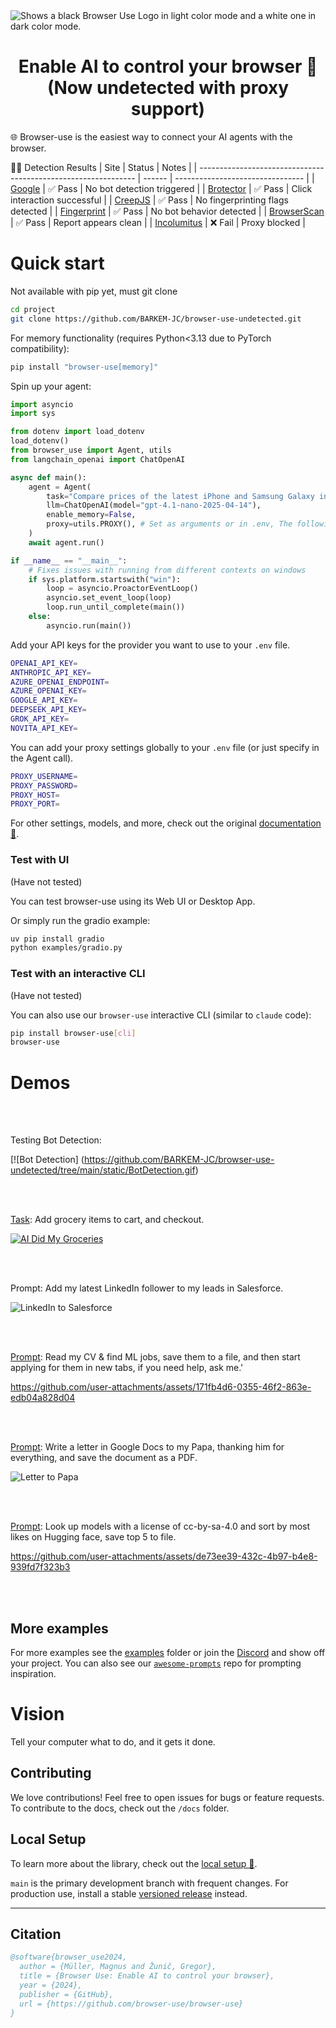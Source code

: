 <picture>
  <source media="(prefers-color-scheme: dark)" srcset="./static/browser-use-dark.png">
  <source media="(prefers-color-scheme: light)" srcset="./static/browser-use.png">
  <img alt="Shows a black Browser Use Logo in light color mode and a white one in dark color mode." src="./static/browser-use.png"  width="full">
</picture>

<h1 align="center">Enable AI to control your browser 🤖 (Now undetected with proxy support)</h1>

🌐 Browser-use is the easiest way to connect your AI agents with the browser.

🕵️‍♂️ Detection Results
| Site                                                           | Status | Notes                            |
| -------------------------------------------------------------- | ------ | -------------------------------- |
| [Google](https://www.google.com)                               | ✅ Pass | No bot detection triggered       |
| [Brotector](https://kaliiiiiiiiii.github.io/brotector/)        | ✅ Pass | Click interaction successful     |
| [CreepJS](https://abrahamjuliot.github.io/creepjs)             | ✅ Pass | No fingerprinting flags detected |
| [Fingerprint](https://fingerprint.com/products/bot-detection/) | ✅ Pass | No bot behavior detected         |
| [BrowserScan](https://www.browserscan.net/)                    | ✅ Pass | Report appears clean             |
| [Incolumitus](https://bot.incolumitas.com/)                    | ❌ Fail | Proxy blocked                    |

# Quick start

Not available with pip yet, must git clone
```bash
cd project
git clone https://github.com/BARKEM-JC/browser-use-undetected.git
```

For memory functionality (requires Python<3.13 due to PyTorch compatibility):  

```bash
pip install "browser-use[memory]"
```

Spin up your agent:

```python
import asyncio
import sys

from dotenv import load_dotenv
load_dotenv()
from browser_use import Agent, utils
from langchain_openai import ChatOpenAI

async def main():
    agent = Agent(
        task="Compare prices of the latest iPhone and Samsung Galaxy in Australia",
        llm=ChatOpenAI(model="gpt-4.1-nano-2025-04-14"),
        enable_memory=False,
        proxy=utils.PROXY(), # Set as arguments or in .env, The following arguments only work with oxylabs currently: country_code='au', city='brisbane', session_time=10 
    )
    await agent.run()

if __name__ == "__main__":
	# Fixes issues with running from different contexts on windows
    if sys.platform.startswith("win"):
        loop = asyncio.ProactorEventLoop()
        asyncio.set_event_loop(loop)
        loop.run_until_complete(main())
    else:
        asyncio.run(main())
```

Add your API keys for the provider you want to use to your `.env` file.

```bash
OPENAI_API_KEY=
ANTHROPIC_API_KEY=
AZURE_OPENAI_ENDPOINT=
AZURE_OPENAI_KEY=
GOOGLE_API_KEY=
DEEPSEEK_API_KEY=
GROK_API_KEY=
NOVITA_API_KEY=
```

You can add your proxy settings globally to your `.env` file (or just specify in the Agent call).
```bash
PROXY_USERNAME=
PROXY_PASSWORD=
PROXY_HOST=
PROXY_PORT=
```

For other settings, models, and more, check out the original [documentation 📕](https://docs.browser-use.com).


### Test with UI
(Have not tested)

You can test browser-use using its Web UI or Desktop App.

Or simply run the gradio example:
``` bash
uv pip install gradio
python examples/gradio.py
```

### Test with an interactive CLI
(Have not tested)

You can also use our `browser-use` interactive CLI (similar to `claude` code):
```bash
pip install browser-use[cli]
browser-use
```

# Demos

<br/><br/>

Testing Bot Detection:

[![Bot Detection] (https://github.com/BARKEM-JC/browser-use-undetected/tree/main/static/BotDetection.gif)

<br/><br/>

[Task](https://github.com/browser-use/browser-use/blob/main/examples/use-cases/shopping.py): Add grocery items to cart, and checkout.

[![AI Did My Groceries](https://github.com/user-attachments/assets/a0ffd23d-9a11-4368-8893-b092703abc14)](https://www.youtube.com/watch?v=L2Ya9PYNns8)

<br/><br/>

Prompt: Add my latest LinkedIn follower to my leads in Salesforce.

![LinkedIn to Salesforce](https://github.com/user-attachments/assets/50d6e691-b66b-4077-a46c-49e9d4707e07)

<br/><br/>

[Prompt](https://github.com/browser-use/browser-use/blob/main/examples/use-cases/find_and_apply_to_jobs.py): Read my CV & find ML jobs, save them to a file, and then start applying for them in new tabs, if you need help, ask me.'

https://github.com/user-attachments/assets/171fb4d6-0355-46f2-863e-edb04a828d04

<br/><br/>

[Prompt](https://github.com/browser-use/browser-use/blob/main/examples/browser/real_browser.py): Write a letter in Google Docs to my Papa, thanking him for everything, and save the document as a PDF.

![Letter to Papa](https://github.com/user-attachments/assets/242ade3e-15bc-41c2-988f-cbc5415a66aa)

<br/><br/>

[Prompt](https://github.com/browser-use/browser-use/blob/main/examples/custom-functions/save_to_file_hugging_face.py): Look up models with a license of cc-by-sa-4.0 and sort by most likes on Hugging face, save top 5 to file.

https://github.com/user-attachments/assets/de73ee39-432c-4b97-b4e8-939fd7f323b3

<br/><br/>

## More examples

For more examples see the [examples](examples) folder or join the [Discord](https://link.browser-use.com/discord) and show off your project. You can also see our [`awesome-prompts`](https://github.com/browser-use/awesome-prompts) repo for prompting inspiration.

# Vision

Tell your computer what to do, and it gets it done.

## Contributing

We love contributions! Feel free to open issues for bugs or feature requests. To contribute to the docs, check out the `/docs` folder.

## Local Setup

To learn more about the library, check out the [local setup 📕](https://docs.browser-use.com/development/local-setup).


`main` is the primary development branch with frequent changes. For production use, install a stable [versioned release](https://github.com/browser-use/browser-use/releases) instead.

---

## Citation

```bibtex
@software{browser_use2024,
  author = {Müller, Magnus and Žunič, Gregor},
  title = {Browser Use: Enable AI to control your browser},
  year = {2024},
  publisher = {GitHub},
  url = {https://github.com/browser-use/browser-use}
}
```
 </div>
